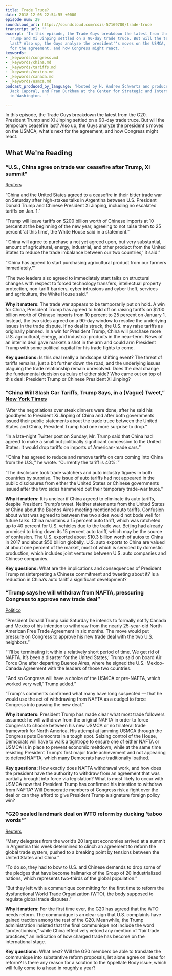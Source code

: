 ```yaml
---
title: Trade Truce?
date: 2018-12-05 22:54:55 +0000
episode_num: 29
soundcloud_url: https://soundcloud.com/csis-57169780/trade-truce
transcript_url: ''
excerpt: 'In this episode, the Trade Guys breakdown the latest from the G20. President
  Trump and Xi Jinping settled on a 90-day trade truce. But will the temporary ceasefire
  last? Also up, the Guys analyze the president''s moves on the USMCA, what''s next
  for the agreement, and how Congress might react. '
keywords:
- _keywords/congress.md
- _keywords/china.md
- _keywords/tariffs.md
- _keywords/mexico.md
- _keywords/canada.md
- _keywords/usmca.md
podcast_produced_by_language: 'Hosted by H. Andrew Schwartz and produced by Yumi Araki,
  Jack Caporal, and Fran Burkham at the Center for Strategic and International Studies
  in Washington.  '

---
```

In this episode, the Trade Guys breakdown the latest from the G20. President Trump and Xi Jinping settled on a 90-day trade truce. But will the temporary ceasefire last? Also up, the Guys analyze the president's moves on the USMCA, what's next for the agreement, and how Congress might react.

## What We're Reading

### “U.S., China agree on trade war ceasefire after Trump, Xi summit"

[Reuters](https://www.reuters.com/article/us-g20-argentina/trump-chinas-xi-poised-for-high-stakes-summit-over-trade-war-idUSKCN1O031C)

“China and the United States agreed to a ceasefire in their bitter trade war on Saturday after high-stakes talks in Argentina between U.S. President Donald Trump and Chinese President Xi Jinping, including no escalated tariffs on Jan. 1.”

“Trump will leave tariffs on $200 billion worth of Chinese imports at 10 percent at the beginning of the new year, agreeing to not raise them to 25 percent ‘at this time’, the White House said in a statement.”

“’China will agree to purchase a not yet agreed upon, but very substantial, amount of agricultural, energy, industrial, and other product from the United States to reduce the trade imbalance between our two countries,’ it said.”

“’China has agreed to start purchasing agricultural product from our farmers immediately.’”

“The two leaders also agreed to immediately start talks on structural changes with respect to forced technology transfers, intellectual property protection, non-tariff barriers, cyber intrusions and cyber theft, services and agriculture, the White House said.”

**Why it matters:** The trade war appears to be temporarily put on hold. A win for China, President Trump has agreed to hold off on raising tariffs on $200 billion worth of Chinese imports from 10 percent to 25 percent on January 1. Instead, the two sides agreed on a 90-day window to resolve the underlying issues in the trade dispute. If no deal is struck, the U.S. may raise tariffs as originally planned. In a win for President Trump, China will purchase more U.S. agricultural, energy, and industrial products in the near-term. News of an interim deal gave markets a shot in the arm and could arm President Trump with some political capital for his trade fights to come. 

**Key questions:** Is this deal really a landscape shifting event? The threat of tariffs remains, just a bit further down the road, and the underlying issues plaguing the trade relationship remain unresolved. Does the deal change the fundamental decision calculus of either side? Who came out on top of this deal: President Trump or Chinese President Xi Jinping?

### “China Will Slash Car Tariffs, Trump Says, in a (Vague) Tweet,” [New York Times](https://www.nytimes.com/2018/12/03/business/china-trump-cars-tariffs.html)

“After the negotiations over steak dinners were done, after he said his goodbyes to President Xi Jinping of China and after both governments issued their public statements about the trade truce between the United States and China, President Trump had one more surprise to drop.”

“In a late-night Twitter post on Sunday, Mr. Trump said that China had agreed to make a small but politically significant concession to the United States: It would drop tariffs on imports of American-made cars.”

“’China has agreed to reduce and remove tariffs on cars coming into China from the U.S.,” he wrote. “Currently the tariff is 40%.’”

“The disclosure took trade watchers and auto industry figures in both countries by surprise. The issue of auto tariffs had not appeared in the public disclosures from either the United States or Chinese governments issued after the two sides hammered out their temporary trade-war truce.”

**Why it matters:** It is unclear if China agreed to eliminate its auto tariffs, despite President Trump’s tweet. Neither statements from the United States or China about the Buenos Aires meeting mentioned auto tariffs. Confusion about what was agreed to between the two sides would not bode well for future talks. China maintains a 15 percent auto tariff, which was ratcheted up to 40 percent for U.S. vehicles due to the trade war. Beijing had already promised to bring down its 15 percent auto tariff, which may be the source of confusion. The U.S. exported about $10.3 billion worth of autos to China in 2017 and about $50 billion globally. U.S. auto exports to China are valued at about one percent of the market, most of which is serviced by domestic production, which includes joint ventures between U.S. auto companies and Chinese companies.  

**Key questions:** What are the implications and consequences of President Trump misinterpreting a Chinese commitment and tweeting about it? Is a reduction in China’s auto tariff a significant development? 

### “Trump says he will withdraw from NAFTA, pressuring Congress to approve new trade deal”

[Politico](https://www.politico.com/story/2018/12/02/trump-trade-canada-mexico-1006164)

“President Donald Trump said Saturday he intends to formally notify Canada and Mexico of his intention to withdraw from the nearly 25-year-old North American Free Trade Agreement in six months. The move would put pressure on Congress to approve his new trade deal with the two U.S. neighbors.”

“’I’ll be terminating it within a relatively short period of time. We get rid of NAFTA. It’s been a disaster for the United States,’ Trump said on board Air Force One after departing Buenos Aires, where he signed the U.S.-Mexico-Canada Agreement with the leaders of those two countries.

“’And so Congress will have a choice of the USMCA or pre-NAFTA, which worked very well,’ Trump added.”

“Trump's comments confirmed what many have long suspected — that he would use the act of withdrawing from NAFTA as a cudgel to force Congress into passing the new deal.”

**Why it matters:** President Trump has made clear what most trade followers assumed: he will withdraw from the original NAFTA in order to force Congress to choose between his new USMCA or no trilateral trade framework for North America. His attempt at jamming USMCA through the Congress puts Democrats in a tough spot. Seizing control of the House, Democrats will have to walk a tightrope to ensure one of either NAFTA or USMCA is in place to prevent economic meltdown, while at the same time resisting President Trump’s first major trade achievement and not appearing to defend NAFTA, which many Democrats have traditionally loathed.

**Key questions:** How exactly does NAFTA withdrawal work, and how does the president have the authority to withdraw from an agreement that was partially brought into force via legislation? What is most likely to occur with USMCA now that President Trump has confirmed his intention to withdraw from NAFTA? Will Democratic members of Congress risk a fight over the deal or can they afford to give President Trump a signature foreign policy win?

### “G20 sealed landmark deal on WTO reform by ducking 'taboo words'” 

[Reuters](https://www.reuters.com/article/us-g20-argentina-communique/g20-sealed-landmark-deal-on-wto-reform-by-ducking-taboo-words-idUSKBN1O10UF)

“Many delegates from the world’s 20 largest economies arrived at a summit in Argentina this week determined to clinch an agreement to reform the global trade system, pushed to a breaking point by tensions between the United States and China.”

“To do so, they had to bow to U.S. and Chinese demands to drop some of the pledges that have become hallmarks of the Group of 20 industrialized nations, which represents two-thirds of the global population.”

“But they left with a communique committing for the first time to reform the dysfunctional World Trade Organization (WTO), the body supposed to regulate global trade disputes.”

**Why it matters:** For the first time ever, the G20 has agreed that the WTO needs reform. The communique is an clear sign that U.S. complaints have gained traction among the rest of the G20. Meanwhile, the Trump administration insisted that the final communique not include the word “protectionism,” while China effectively vetoed any mention of “fair trade practices,” an indication of how charged trade has become on the international stage. 

**Key questions:** What next? Will the G20 members be able to translate the communique into substantive reform proposals, let alone agree on ideas for reform? Is there any reason for a solution to the Appellate Body issue, which will fully come to a head in roughly a year?